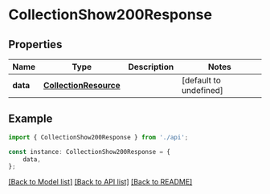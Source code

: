 # CollectionShow200Response


## Properties

Name | Type | Description | Notes
------------ | ------------- | ------------- | -------------
**data** | [**CollectionResource**](CollectionResource.md) |  | [default to undefined]

## Example

```typescript
import { CollectionShow200Response } from './api';

const instance: CollectionShow200Response = {
    data,
};
```

[[Back to Model list]](../README.md#documentation-for-models) [[Back to API list]](../README.md#documentation-for-api-endpoints) [[Back to README]](../README.md)
